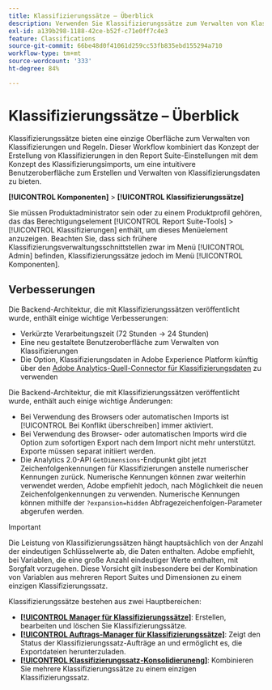 ```yaml
---
title: Klassifizierungssätze – Überblick
description: Verwenden Sie Klassifizierungssätze zum Verwalten von Klassifizierungsdaten.
exl-id: a139b298-1188-42ce-b52f-c71e0ff7c4e3
feature: Classifications
source-git-commit: 66be48d0f41061d259cc53fb835ebd155294a710
workflow-type: tm+mt
source-wordcount: '333'
ht-degree: 84%

---
```


# Klassifizierungssätze – Überblick

Klassifizierungssätze bieten eine einzige Oberfläche zum Verwalten von Klassifizierungen und Regeln. Dieser Workflow kombiniert das Konzept der Erstellung von Klassifizierungen in den Report Suite-Einstellungen mit dem Konzept des Klassifizierungsimports, um eine intuitivere Benutzeroberfläche zum Erstellen und Verwalten von Klassifizierungsdaten zu bieten.

**[!UICONTROL Komponenten]** > **[!UICONTROL Klassifizierungssätze]**

Sie müssen Produktadministrator sein oder zu einem Produktprofil gehören, das das Berechtigungselement [!UICONTROL Report Suite-Tools] > [!UICONTROL Klassifizierungen] enthält, um dieses Menüelement anzuzeigen. Beachten Sie, dass sich frühere Klassifizierungsverwaltungsschnittstellen zwar im Menü [!UICONTROL Admin] befinden, Klassifizierungssätze jedoch im Menü [!UICONTROL Komponenten].

## Verbesserungen

Die Backend-Architektur, die mit Klassifizierungssätzen veröffentlicht wurde, enthält einige wichtige Verbesserungen:

* Verkürzte Verarbeitungszeit (72 Stunden → 24 Stunden)
* Eine neu gestaltete Benutzeroberfläche zum Verwalten von Klassifizierungen
* Die Option, Klassifizierungsdaten in Adobe Experience Platform künftig über den [Adobe Analytics-Quell-Connector für Klassifizierungsdaten](https://experienceleague.adobe.com/de/docs/experience-platform/sources/connectors/adobe-applications/classifications) zu verwenden

Die Backend-Architektur, die mit Klassifizierungssätzen veröffentlicht wurde, enthält auch einige wichtige Änderungen:

* Bei Verwendung des Browsers oder automatischen Imports ist [!UICONTROL Bei Konflikt überschreiben] immer aktiviert.
* Bei Verwendung des Browser- oder automatischen Imports wird die Option zum sofortigen Export nach dem Import nicht mehr unterstützt. Exporte müssen separat initiiert werden.
* Die Analytics 2.0-API `GetDimensions`-Endpunkt gibt jetzt Zeichenfolgenkennungen für Klassifizierungen anstelle numerischer Kennungen zurück. Numerische Kennungen können zwar weiterhin verwendet werden, Adobe empfiehlt jedoch, nach Möglichkeit die neuen Zeichenfolgenkennungen zu verwenden. Numerische Kennungen können mithilfe der `?expansion=hidden` Abfragezeichenfolgen-Parameter abgerufen werden.

>[!IMPORTANT]
>
>Die Leistung von Klassifizierungssätzen hängt hauptsächlich von der Anzahl der eindeutigen Schlüsselwerte ab, die Daten enthalten. Adobe empfiehlt, bei Variablen, die eine große Anzahl eindeutiger Werte enthalten, mit Sorgfalt vorzugehen. Diese Vorsicht gilt insbesondere bei der Kombination von Variablen aus mehreren Report Suites und Dimensionen zu einem einzigen Klassifizierungssatz.

Klassifizierungssätze bestehen aus zwei Hauptbereichen:

* [**[!UICONTROL Manager für Klassifizierungssätze]**](manage/set-manager.md): Erstellen, bearbeiten und löschen Sie Klassifizierungssätze.
* [**[!UICONTROL Auftrags-Manager für Klassifizierungssätze]**](job-manager.md): Zeigt den Status der Klassifizierungssatz-Aufträge an und ermöglicht es, die Exportdateien herunterzuladen.
* [**[!UICONTROL Klassifizierungssatz-Konsolidieruneng]**](consolidations/manage.md): Kombinieren Sie mehrere Klassifizierungssätze zu einem einzigen Klassifizierungssatz.
